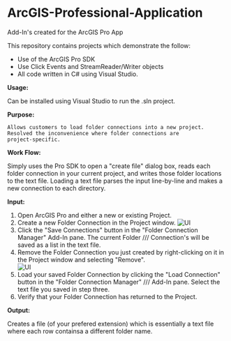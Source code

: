 # ArcGIS-Professional-Application
Add-In's created for the ArcGIS Pro App

This repository contains projects which demonstrate the follow:
* Use of the ArcGIS Pro SDK
* Use Click Events and StreamReader/Writer objects
* All code written in C# using Visual Studio.

**Usage:**
  
   Can be installed using Visual Studio to run the .sln project.
    
**Purpose:**

    Allows customers to load folder connections into a new project.
    Resolved the inconvenience where folder connections are 
    project-specific.
    
**Work Flow:**

   Simply uses the Pro SDK to open a "create file" dialog box,
   reads each folder connection in your current project, and
   writes those folder locations to the text file. Loading
   a text file parses the input line-by-line and makes a new
   connection to each directory.
    
**Input:**

   1. Open ArcGIS Pro and either a new or existing Project.  
   2. Create a new Folder Connection in the Project window.
![UI](Images/FolderConnect.png)
   3. Click the "Save Connections" button in the "Folder Connection Manager" 
      Add-In pane. The current Folder /// Connection's will be saved as a list 
      in the text file.  
   4. Remove the Folder Connection you just created by right-clicking on it in 
      the Project window and selecting "Remove".  
![UI](Images/RemoveFolder.png)  
   5. Load your saved Folder Connection by clicking the "Load Connection" button 
      in the "Folder Connection Manager" /// Add-In pane. Select the text file you 
      saved in step three.  
   6. Verify that your Folder Connection has returned to the Project.  
    
**Output:**

   Creates a file (of your prefered extension) which is essentially
   a text file where each row containsa a different folder name.
